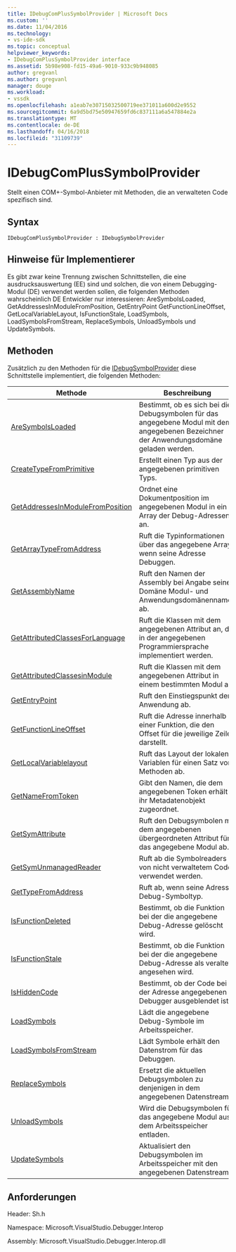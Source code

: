 ```yaml
---
title: IDebugComPlusSymbolProvider | Microsoft Docs
ms.custom: ''
ms.date: 11/04/2016
ms.technology:
- vs-ide-sdk
ms.topic: conceptual
helpviewer_keywords:
- IDebugComPlusSymbolProvider interface
ms.assetid: 5b98e908-fd15-49a6-9010-933c9b948085
author: gregvanl
ms.author: gregvanl
manager: douge
ms.workload:
- vssdk
ms.openlocfilehash: a1eab7e30715032500719ee371011a600d2e9552
ms.sourcegitcommit: 6a9d5bd75e50947659fd6c837111a6a547884e2a
ms.translationtype: MT
ms.contentlocale: de-DE
ms.lasthandoff: 04/16/2018
ms.locfileid: "31109739"
---
```

# <a name="idebugcomplussymbolprovider"></a>IDebugComPlusSymbolProvider
Stellt einen COM+-Symbol-Anbieter mit Methoden, die an verwalteten Code spezifisch sind.  
  
## <a name="syntax"></a>Syntax  
  
```  
IDebugComPlusSymbolProvider : IDebugSymbolProvider  
```  
  
## <a name="notes-for-implementers"></a>Hinweise für Implementierer  
 Es gibt zwar keine Trennung zwischen Schnittstellen, die eine ausdrucksauswertung (EE) sind und solchen, die von einem Debugging-Modul (DE) verwendet werden sollen, die folgenden Methoden wahrscheinlich DE Entwickler nur interessieren: AreSymbolsLoaded, GetAddressesInModuleFromPosition, GetEntryPoint GetFunctionLineOffset, GetLocalVariableLayout, IsFunctionStale, LoadSymbols, LoadSymbolsFromStream, ReplaceSymbols, UnloadSymbols und UpdateSymbols.  
  
## <a name="methods"></a>Methoden  
 Zusätzlich zu den Methoden für die [IDebugSymbolProvider](../../../extensibility/debugger/reference/idebugsymbolprovider.md) diese Schnittstelle implementiert, die folgenden Methoden:  
  
|Methode|Beschreibung|  
|------------|-----------------|  
|[AreSymbolsLoaded](../../../extensibility/debugger/reference/idebugcomplussymbolprovider-aresymbolsloaded.md)|Bestimmt, ob es sich bei die Debugsymbolen für das angegebene Modul mit dem angegebenen Bezeichner der Anwendungsdomäne geladen werden.|  
|[CreateTypeFromPrimitive](../../../extensibility/debugger/reference/idebugcomplussymbolprovider-createtypefromprimitive.md)|Erstellt einen Typ aus der angegebenen primitiven Typs.|  
|[GetAddressesInModuleFromPosition](../../../extensibility/debugger/reference/idebugcomplussymbolprovider-getaddressesinmodulefromposition.md)|Ordnet eine Dokumentposition im angegebenen Modul in ein Array der Debug-Adressen an.|  
|[GetArrayTypeFromAddress](../../../extensibility/debugger/reference/idebugcomplussymbolprovider-getarraytypefromaddress.md)|Ruft die Typinformationen über das angegebene Array, wenn seine Adresse Debuggen.|  
|[GetAssemblyName](../../../extensibility/debugger/reference/idebugcomplussymbolprovider-getassemblyname.md)|Ruft den Namen der Assembly bei Angabe seiner Domäne Modul- und Anwendungsdomänennamen ab.|  
|[GetAttributedClassesForLanguage](../../../extensibility/debugger/reference/idebugcomplussymbolprovider-getattributedclassesforlanguage.md)|Ruft die Klassen mit dem angegebenen Attribut an, die in der angegebenen Programmiersprache implementiert werden.|  
|[GetAttributedClassesinModule](../../../extensibility/debugger/reference/idebugcomplussymbolprovider-getattributedclassesinmodule.md)|Ruft die Klassen mit dem angegebenen Attribut in einem bestimmten Modul ab.|  
|[GetEntryPoint](../../../extensibility/debugger/reference/idebugcomplussymbolprovider-getentrypoint.md)|Ruft den Einstiegspunkt der Anwendung ab.|  
|[GetFunctionLineOffset](../../../extensibility/debugger/reference/idebugcomplussymbolprovider-getfunctionlineoffset.md)|Ruft die Adresse innerhalb einer Funktion, die den Offset für die jeweilige Zeile darstellt.|  
|[GetLocalVariablelayout](../../../extensibility/debugger/reference/idebugcomplussymbolprovider-getlocalvariablelayout.md)|Ruft das Layout der lokalen Variablen für einen Satz von Methoden ab.|  
|[GetNameFromToken](../../../extensibility/debugger/reference/idebugcomplussymbolprovider-getnamefromtoken.md)|Gibt den Namen, die dem angegebenen Token erhält ihr Metadatenobjekt zugeordnet.|  
|[GetSymAttribute](../../../extensibility/debugger/reference/idebugcomplussymbolprovider-getsymattribute.md)|Ruft den Debugsymbolen mit dem angegebenen übergeordneten Attribut für das angegebene Modul ab.|  
|[GetSymUnmanagedReader](../../../extensibility/debugger/reference/idebugcomplussymbolprovider-getsymunmanagedreader.md)|Ruft ab die Symbolreaders von nicht verwaltetem Code verwendet werden.|  
|[GetTypeFromAddress](../../../extensibility/debugger/reference/idebugcomplussymbolprovider-gettypefromaddress.md)|Ruft ab, wenn seine Adresse Debug-Symboltyp.|  
|[IsFunctionDeleted](../../../extensibility/debugger/reference/idebugcomplussymbolprovider-isfunctiondeleted.md)|Bestimmt, ob die Funktion bei der die angegebene Debug-Adresse gelöscht wird.|  
|[IsFunctionStale](../../../extensibility/debugger/reference/idebugcomplussymbolprovider-isfunctionstale.md)|Bestimmt, ob die Funktion bei der die angegebene Debug-Adresse als veraltet angesehen wird.|  
|[IsHiddenCode](../../../extensibility/debugger/reference/idebugcomplussymbolprovider-ishiddencode.md)|Bestimmt, ob der Code bei der Adresse angegebenen Debugger ausgeblendet ist.|  
|[LoadSymbols](../../../extensibility/debugger/reference/idebugcomplussymbolprovider-loadsymbols.md)|Lädt die angegebene Debug-Symbole im Arbeitsspeicher.|  
|[LoadSymbolsFromStream](../../../extensibility/debugger/reference/idebugcomplussymbolprovider-loadsymbolsfromstream.md)|Lädt Symbole erhält den Datenstrom für das Debuggen.|  
|[ReplaceSymbols](../../../extensibility/debugger/reference/idebugcomplussymbolprovider-replacesymbols.md)|Ersetzt die aktuellen Debugsymbolen zu denjenigen in dem angegebenen Datenstream.|  
|[UnloadSymbols](../../../extensibility/debugger/reference/idebugcomplussymbolprovider-unloadsymbols.md)|Wird die Debugsymbolen für das angegebene Modul aus dem Arbeitsspeicher entladen.|  
|[UpdateSymbols](../../../extensibility/debugger/reference/idebugcomplussymbolprovider-updatesymbols.md)|Aktualisiert den Debugsymbolen im Arbeitsspeicher mit den angegebenen Datenstream.|  
  
## <a name="requirements"></a>Anforderungen  
 Header: Sh.h  
  
 Namespace: Microsoft.VisualStudio.Debugger.Interop  
  
 Assembly: Microsoft.VisualStudio.Debugger.Interop.dll